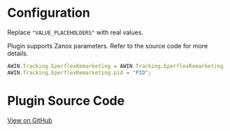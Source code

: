 
# Configuration

Replace `"VALUE_PLACEHOLDERS"` with real values.

Plugin supports Zanox parameters. Refer to the source code for more
details.

``` javascript
AWIN.Tracking.EperflexRemarketing = AWIN.Tracking.EperflexRemarketing || {};
AWIN.Tracking.EperflexRemarketing.pid = "PID";
```



# Plugin Source Code

[View on
GitHub](https://github.com/awin/awin-tracking/blob/master/web/thirdparty/eperflexRemarketing.js)